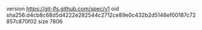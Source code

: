 version https://git-lfs.github.com/spec/v1
oid sha256:d4cb8c68d5d4222e282544c2712ce89e0c432b2d5148ef00187c72857c870f02
size 7806
